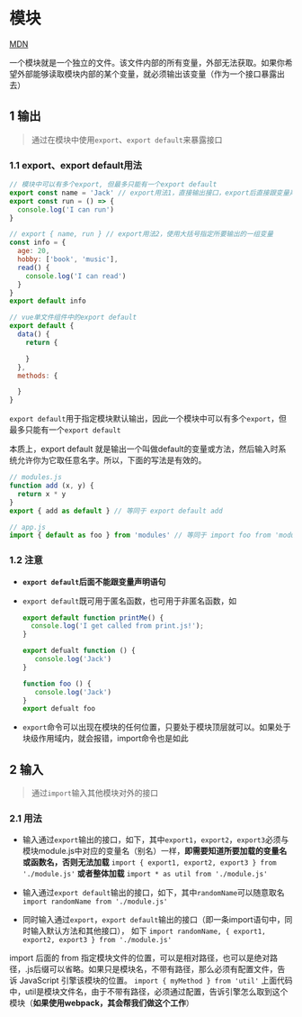 # 模块

[MDN](https://developer.mozilla.org/zh-CN/docs/Web/JavaScript/Guide/Modules)

一个模块就是一个独立的文件。该文件内部的所有变量，外部无法获取。如果你希望外部能够读取模块内部的某个变量，就必须输出该变量（作为一个接口暴露出去）

## 1 输出

> 通过在模块中使用`export`、`export default`来暴露接口

### 1.1 export、export default用法

```js
// 模块中可以有多个export, 但最多只能有一个export default
export const name = 'Jack' // export用法1，直接输出接口，export后直接跟变量声明语句
export const run = () => {
  console.log('I can run')
}

// export { name, run } // export用法2，使用大括号指定所要输出的一组变量
const info = {
  age: 20,
  hobby: ['book', 'music'],
  read() {
    console.log('I can read')
  }
}
export default info
```

```js
// vue单文件组件中的export default
export default {
  data() {
    return {

    }
  },
  methods: {

  }
}
```

`export default`用于指定模块默认输出，因此一个模块中可以有多个`export`，但最多只能有一个`export default`

本质上，export default 就是输出一个叫做default的变量或方法，然后输入时系统允许你为它取任意名字。所以，下面的写法是有效的。

```js
// modules.js
function add (x, y) {
  return x * y
}
export { add as default } // 等同于 export default add
```

```js
// app.js
import { default as foo } from 'modules' // 等同于 import foo from 'modules'
```

### 1.2 注意

- **`export default`后面不能跟变量声明语句**
- `export default`既可用于匿名函数，也可用于非匿名函数，如

  ```js
  export default function printMe() {
    console.log('I get called from print.js!');
  }
  ```

  ```js
  export defualt function () {
     console.log('Jack')
  }
  ```

  ```js
  function foo () {
     console.log('Jack')
  }
  export defualt foo
  ```

- `export`命令可以出现在模块的任何位置，只要处于模块顶层就可以。如果处于块级作用域内，就会报错，import命令也是如此

## 2 输入

> 通过`import`输入其他模块对外的接口

### 2.1 用法

- 输入通过`export`输出的接口，如下，其中`export1`，`export2`，`export3`必须与模块module.js中对应的变量名（别名）一样，**即需要知道所要加载的变量名或函数名，否则无法加载**
  `import { export1, export2, export3 } from './module.js'`
  **或者整体加载**
  `import * as util from './module.js'`

- 输入通过`export default`输出的接口，如下，其中`randomName`可以随意取名
  `import randomName from './module.js'`

- 同时输入通过`export`，`export default`输出的接口（即一条import语句中，同时输入默认方法和其他接口）， 如下
  `import randomName, { export1, export2, export3 } from './module.js'`

import 后面的 from 指定模块文件的位置，可以是相对路径，也可以是绝对路径，.js后缀可以省略。如果只是模块名，不带有路径，那么必须有配置文件，告诉 JavaScript 引擎该模块的位置。
`import { myMethod } from 'util'`
上面代码中，util是模块文件名，由于不带有路径，必须通过配置，告诉引擎怎么取到这个模块（**如果使用webpack，其会帮我们做这个工作**）
